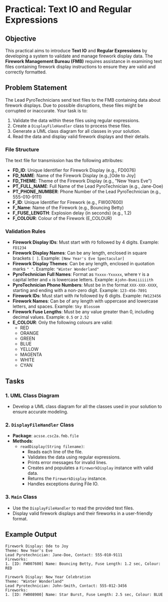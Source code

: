 # Practical: Text IO and Regular Expressions

## Objective
This practical aims to introduce **Text IO** and **Regular Expressions** by developing a system to validate and manage firework display data. The **Firework Management Bureau (FMB)** requires assistance in examining text files containing firework display instructions to ensure they are valid and correctly formatted.

## Problem Statement
The Lead PyroTechnicians send text files to the FMB containing data about firework displays. Due to possible disruptions, these files might be corrupted or inaccurate. Your task is to:
1. Validate the data within these files using regular expressions.
2. Create a `DisplayFileHandler` class to process these files.
3. Generate a UML class diagram for all classes in your solution.
4. Read the data and display valid firework displays and their details.

### File Structure
The text file for transmission has the following attributes:

- **FD_ID**: Unique Identifier for Firework Display (e.g., FD0076)
- **FD_NAME**: Name of the Firework Display (e.g.,[Ode to Joy]
- **FD_THEME**: Theme of the Firework Display (e.g., "New Years Eve")
- **PT_FULL_NAME**: Full Name of the Lead PyroTechnician (e.g., Jane-Doe)
- **PT_PHONE_NUMBER**: Phone Number of the Lead PyroTechnician (e.g., 555-010-9111)
- **F_ID**: Unique Identifier for Firework (e.g., FW007600)
- **F_Name**: Name of the Firework (e.g., Bouncing Betty)
- **F_FUSE_LENGTH**: Explosion delay (in seconds) (e.g., 1.2)
- **F_COLOUR**: Colour of the Firework (E_COLOUR)

### Validation Rules
- **Firework Display IDs**: Must start with `FD` followed by 4 digits. Example: `FD1234`
- **Firework Display Names**: Can be any length, enclosed in square brackets `[ ]`. Example: `[New Year's Eve Spectacular]`
- **Firework Display Themes**: Can be any length, enclosed in quotation marks `" "`. Example: `"Winter Wonderland"`
- **PyroTechnician Full Names**: Format as `Yxxxx-Yxxxxx`, where `Y` is a capital letter and `x` is lowercase letters. Example: `Ajohn-Bsmiiiiiith`
- **PyroTechnician Phone Numbers**: Must be in the format `XXX-XXX-XXXX`, starting and ending with a non-zero digit. Example: `123-456-7891`
- **Firework IDs**: Must start with `FW` followed by 6 digits. Example: `FW123456`
- **Firework Names**: Can be of any length with uppercase and lowercase letters, and spaces. Example: `Sky Blossom`
- **Firework Fuse Lengths**: Must be any value greater than 0, including decimal values. Example: `0.5` or `2.52`
- **E_COLOUR**: Only the following colours are valid:
  - RED
  - ORANGE
  - GREEN
  - BLUE
  - YELLOW
  - MAGENTA
  - WHITE
  - CYAN

## Tasks

### 1. UML Class Diagram
- Develop a UML class diagram for all the classes used in your solution to ensure accurate modeling.

### 2. `DisplayFileHandler` Class
- **Package**: `acsse.csc2a.fmb.file`
- **Methods**:
  - `readDisplay(String filename)`: 
    - Reads each line of the file.
    - Validates the data using regular expressions.
    - Prints error messages for invalid lines.
    - Creates and populates a `FireworkDisplay` instance with valid data.
    - Returns the `FireworkDisplay` instance.
    - Handles exceptions during File IO.

### 3. `Main` Class
- Use the `DisplayFileHandler` to read the provided text files.
- Display valid firework displays and their fireworks in a user-friendly format.

## Example Output
```plaintext
Firework Display: Ode to Joy
Theme: New Year's Eve
Lead Pyrotechnician: Jane-Doe, Contact: 555-010-9111
Fireworks:
1. [ID: FW007600] Name: Bouncing Betty, Fuse Length: 1.2 sec, Colour: RED

Firework Display: New Year Celebration
Theme: "Winter Wonderland"
Lead Pyrotechnician: John-Smith, Contact: 555-012-3456
Fireworks:
1. [ID: FW008900] Name: Star Burst, Fuse Length: 2.5 sec, Colour: BLUE

